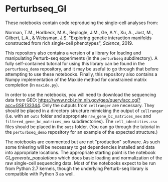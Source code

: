 # Perturbseq_GI

These notebooks contain code reproducing the single-cell analyses from:

Norman, T.M., Horlbeck, M.A., Replogle, J.M., Ge, A.Y., Xu, A., Jost, M., Gilbert, L.A., & Weissman, J.S. "Exploring genetic interaction manifolds constructed from rich single-cell phenotypes", *Science*, 2019.

This repository also contains a version of a library for loading and manipulating Perturb-seq experiments (in the `perturbseq` subdirectory). A fully self-contained tutorial for using this library can be found in the `perturbseq_demo` repository, and it may be useful to go through that before attempting to use these notebooks. Finally, this repository also contains a Numpy implementation of the Maxide method for constrained matrix completion (in `maxide.py`).

In order to use the notebooks, you will need to download the sequencing data from GEO: https://www.ncbi.nlm.nih.gov/geo/query/acc.cgi?acc=GSE133344. Only the outputs from `cellranger` are necessary. They should be placed in a directory structure mimicking the output of `cellranger` (i.e. with an `outs` folder and appropriate `raw_gene_bc_matrices_mex` and `filtered_gene_bc_matrices_mex` subdirectories). The `cell_identities.csv` files should be placed in the `outs` folder. (You can go through the tutorial in the `perturbseq_demo` repository for an example of the expected structure.)

The notebooks are commented but are not "production" software. As such some tinkering will be necessary to get dependencies installed and data into appropriate locations. The appropriate starting point is the notebook *GI_generate_populations* which does basic loading and normalization of the raw single-cell sequencing data. Most of the notebooks expect to be run from Python 2.7 kernels, though the underlying Perturb-seq library is compatible with Python 3 as well.
